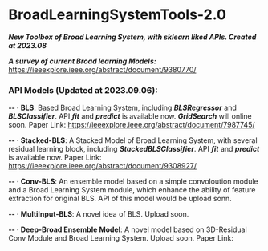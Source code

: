 # BroadLearningSystemTools-2.0
***New Toolbox of Broad Learning System, with sklearn liked APIs. Created at 2023.08***

***A survey of current Broad learning Models:*** https://ieeexplore.ieee.org/abstract/document/9380770/

### API Models (Updated at 2023.09.06):

**-- · BLS**: Based Broad Learning System, including ***BLSRegressor*** and ***BLSClassifier***. API ***fit*** and ***predict*** is available now. ***GridSearch*** will online soon. Paper Link: https://ieeexplore.ieee.org/abstract/document/7987745/

**-- · Stacked-BLS**: A Stacked Model of Broad Learning System, with several residual learning block, including ***StackedBLSClassifier***. API ***fit*** and ***predict*** is available now. Paper Link: https://ieeexplore.ieee.org/abstract/document/9308927/

**-- · Conv-BLS**: An ensemble model based on a simple convoloution module and a Broad Learning System module, which enhance the ability of feature extraction for original BLS. API of this model would be upload sonn.

**-- · MultiInput-BLS**: A novel idea of BLS. Upload soon.

**-- · Deep-Broad Ensemble Model**: A novel model based on 3D-Residual Conv Module and Broad Learning System. Upload soon. Paper Link:
